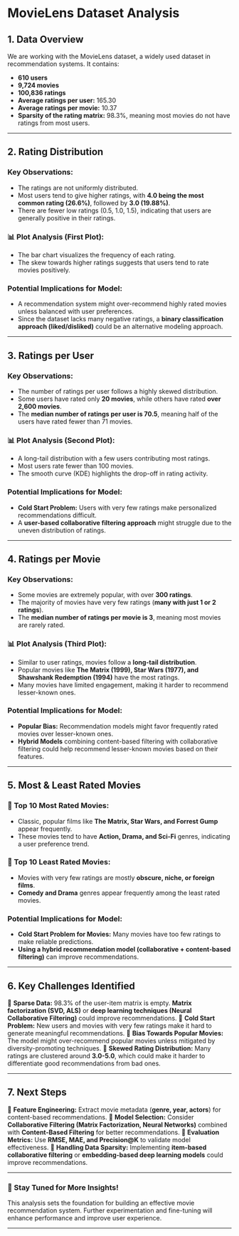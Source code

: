 # MovieLens Dataset Analysis

## 1. Data Overview

We are working with the MovieLens dataset, a widely used dataset in recommendation systems. It contains:

- **610 users**
- **9,724 movies**
- **100,836 ratings**
- **Average ratings per user:** 165.30
- **Average ratings per movie:** 10.37
- **Sparsity of the rating matrix:** 98.3%, meaning most movies do not have ratings from most users.

---

## 2. Rating Distribution

### Key Observations:

- The ratings are not uniformly distributed.
- Most users tend to give higher ratings, with **4.0 being the most common rating (26.6%)**, followed by **3.0 (19.88%)**.
- There are fewer low ratings (0.5, 1.0, 1.5), indicating that users are generally positive in their ratings.

### 📊 Plot Analysis (First Plot):

- The bar chart visualizes the frequency of each rating.
- The skew towards higher ratings suggests that users tend to rate movies positively.

### Potential Implications for Model:

- A recommendation system might over-recommend highly rated movies unless balanced with user preferences.
- Since the dataset lacks many negative ratings, a **binary classification approach (liked/disliked)** could be an alternative modeling approach.

---

## 3. Ratings per User

### Key Observations:

- The number of ratings per user follows a highly skewed distribution.
- Some users have rated only **20 movies**, while others have rated **over 2,600 movies**.
- The **median number of ratings per user is 70.5**, meaning half of the users have rated fewer than 71 movies.

### 📊 Plot Analysis (Second Plot):

- A long-tail distribution with a few users contributing most ratings.
- Most users rate fewer than 100 movies.
- The smooth curve (KDE) highlights the drop-off in rating activity.

### Potential Implications for Model:

- **Cold Start Problem:** Users with very few ratings make personalized recommendations difficult.
- A **user-based collaborative filtering approach** might struggle due to the uneven distribution of ratings.

---

## 4. Ratings per Movie

### Key Observations:

- Some movies are extremely popular, with over **300 ratings**.
- The majority of movies have very few ratings (**many with just 1 or 2 ratings**).
- The **median number of ratings per movie is 3**, meaning most movies are rarely rated.

### 📊 Plot Analysis (Third Plot):

- Similar to user ratings, movies follow a **long-tail distribution**.
- Popular movies like **The Matrix (1999), Star Wars (1977), and Shawshank Redemption (1994)** have the most ratings.
- Many movies have limited engagement, making it harder to recommend lesser-known ones.

### Potential Implications for Model:

- **Popular Bias:** Recommendation models might favor frequently rated movies over lesser-known ones.
- **Hybrid Models** combining content-based filtering with collaborative filtering could help recommend lesser-known movies based on their features.

---

## 5. Most & Least Rated Movies

### 📌 Top 10 Most Rated Movies:

- Classic, popular films like **The Matrix, Star Wars, and Forrest Gump** appear frequently.
- These movies tend to have **Action, Drama, and Sci-Fi** genres, indicating a user preference trend.

### 📌 Top 10 Least Rated Movies:

- Movies with very few ratings are mostly **obscure, niche, or foreign films**.
- **Comedy and Drama** genres appear frequently among the least rated movies.

### Potential Implications for Model:

- **Cold Start Problem for Movies:** Many movies have too few ratings to make reliable predictions.
- **Using a hybrid recommendation model (collaborative + content-based filtering)** can improve recommendations.

---

## 6. Key Challenges Identified

🔹 **Sparse Data:** 98.3% of the user-item matrix is empty. **Matrix factorization (SVD, ALS)** or **deep learning techniques (Neural Collaborative Filtering)** could improve recommendations.
🔹 **Cold Start Problem:** New users and movies with very few ratings make it hard to generate meaningful recommendations.
🔹 **Bias Towards Popular Movies:** The model might over-recommend popular movies unless mitigated by diversity-promoting techniques.
🔹 **Skewed Rating Distribution:** Many ratings are clustered around **3.0-5.0**, which could make it harder to differentiate good recommendations from bad ones.

---

## 7. Next Steps

📌 **Feature Engineering:** Extract movie metadata (**genre, year, actors**) for content-based recommendations.
📌 **Model Selection:** Consider **Collaborative Filtering (Matrix Factorization, Neural Networks)** combined with **Content-Based Filtering** for better recommendations.
📌 **Evaluation Metrics:** Use **RMSE, MAE, and Precision@K** to validate model effectiveness.
📌 **Handling Data Sparsity:** Implementing **item-based collaborative filtering** or **embedding-based deep learning models** could improve recommendations.

---

### 📢 Stay Tuned for More Insights!

This analysis sets the foundation for building an effective movie recommendation system. Further experimentation and fine-tuning will enhance performance and improve user experience.

---


